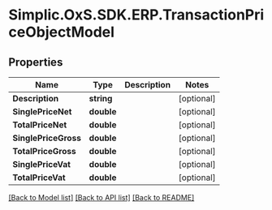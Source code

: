 # Simplic.OxS.SDK.ERP.TransactionPriceObjectModel

## Properties

Name | Type | Description | Notes
------------ | ------------- | ------------- | -------------
**Description** | **string** |  | [optional] 
**SinglePriceNet** | **double** |  | [optional] 
**TotalPriceNet** | **double** |  | [optional] 
**SinglePriceGross** | **double** |  | [optional] 
**TotalPriceGross** | **double** |  | [optional] 
**SinglePriceVat** | **double** |  | [optional] 
**TotalPriceVat** | **double** |  | [optional] 

[[Back to Model list]](../README.md#documentation-for-models) [[Back to API list]](../README.md#documentation-for-api-endpoints) [[Back to README]](../README.md)

